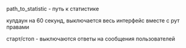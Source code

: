 path_to_statistic - путь к статистике

кулдаун на 60 секунд, выключается весь интерфейс вместе с рут правами

старт/стоп - выключаются ответы на сообщения пользователей
